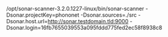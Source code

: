 /opt/sonar-scanner-3.2.0.1227-linux/bin/sonar-scanner   -Dsonar.projectKey=phononet   -Dsonar.sources=./src -Dsonar.host.url=http://sonar.testdomain.tld:9000   -Dsonar.login=16fb7655039553a095fddd775fed2ec58f8938c8
